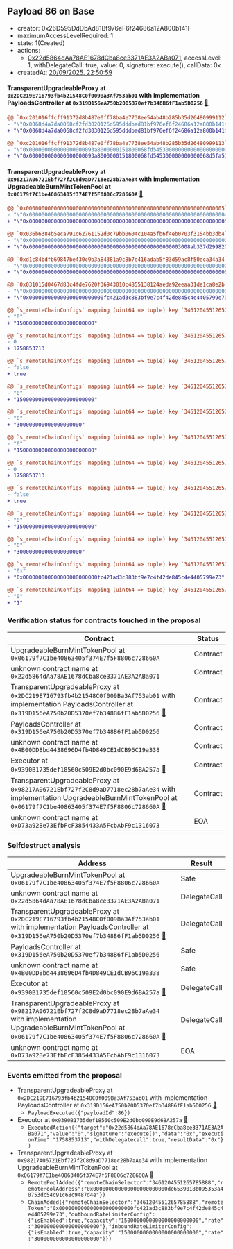 ## Payload 86 on Base

- creator: 0x26D595DdDbAd81Bf976eF6f24686a12A800b141F
- maximumAccessLevelRequired: 1
- state: 1(Created)
- actions:
  - [0x22d5864dAa78AE1678dCba8ce3371AE3A2ABa071](https://basescan.org/address/0x22d5864dAa78AE1678dCba8ce3371AE3A2ABa071), accessLevel: 1, withDelegateCall: true, value: 0, signature: execute(), callData: 0x
- createdAt: [20/09/2025, 22:50:59](https://basescan.org/tx/0x155cb13a84935a5cc667e5a1b27e364f1544293af94ed68e07cb6a96cd7e7033)

#### TransparentUpgradeableProxy at `0x2DC219E716793fb4b21548C0f009Ba3Af753ab01` with implementation PayloadsController at `0x319D156eA750b20D5370ef7b348B6fF1ab5D0256` [:ghost:](https://github.com/bgd-labs/aave-address-book  "GovernanceV3Base.PAYLOADS_CONTROLLER")

```diff
@@ `0xc201016ffcff91372d8b487e0ff78ba4e7738ee54ab48b285b35d26480999112` raw  @@
- "\"0x0068d4a7da0068cf2fd3020126d595dddbad81bf976ef6f24686a12a800b141f\""
+ "\"0x0068d4a7da0068cf2fd3030126d595dddbad81bf976ef6f24686a12a800b141f\""

@@ `0xc201016ffcff91372d8b487e0ff78ba4e7738ee54ab48b285b35d26480999113` raw  @@
- "\"0x000000000000000000093a8000000151800068fd545300000000000000000000\""
+ "\"0x000000000000000000093a8000000151800068fd545300000000000068d5fa51\""

```
#### TransparentUpgradeableProxy at `0x98217A06721Ebf727f2C8d9aD7718ec28b7aAe34` with implementation UpgradeableBurnMintTokenPool at `0x06179f7C1be40863405f374E7f5F8806c728660A` [:ghost:](https://github.com/bgd-labs/aave-address-book  "GhoBase.GHO_CCIP_TOKEN_POOL")

```diff
@@ `0x0000000000000000000000000000000000000000000000000000000000000005` raw nested  @@
- "\"0x0000000000000000000000000000000000000000000000000000000000000004\""
+ "\"0x0000000000000000000000000000000000000000000000000000000000000005\""

@@ `0x036b6384b5eca791c62761152d0c79bb0604c104a5fb6f4eb0703f3154bb3db4` raw nested  @@
- "\"0x0000000000000000000000000000000000000000000000000000000000000000\""
+ "\"0x0000000000000000000000000000000000000000000000003008ab337d299820\""

@@ `0xd1c84bdfb69847be430c9b3a84381a9c8b7e416adab5f83d59ac8f50eca34a34` raw nested  @@
- "\"0x0000000000000000000000000000000000000000000000000000000000000000\""
+ "\"0x0000000000000000000000000000000000000000000000000000000000000005\""

@@ `0x031015d0467d83c4fde7620f36943010c4855138124aeda92eeaa31de1ca8e2b` raw  @@
- "\"0x0000000000000000000000000000000000000000000000000000000000000000\""
+ "\"0x000000000000000000000000fc421ad3c883bf9e7c4f42de845c4e4405799e73\""

@@ `s_remoteChainConfigs` mapping (uint64 => tuple) key `3461204551265785888`.outboundRateLimiterConfig.tokens @@
- "0"
+ "1500000000000000000000000"

@@ `s_remoteChainConfigs` mapping (uint64 => tuple) key `3461204551265785888`.outboundRateLimiterConfig.lastUpdated @@
- 0
+ 1758853713

@@ `s_remoteChainConfigs` mapping (uint64 => tuple) key `3461204551265785888`.outboundRateLimiterConfig.isEnabled @@
- false
+ true

@@ `s_remoteChainConfigs` mapping (uint64 => tuple) key `3461204551265785888`.outboundRateLimiterConfig.capacity @@
- "0"
+ "1500000000000000000000000"

@@ `s_remoteChainConfigs` mapping (uint64 => tuple) key `3461204551265785888`.outboundRateLimiterConfig.rate @@
- "0"
+ "300000000000000000000"

@@ `s_remoteChainConfigs` mapping (uint64 => tuple) key `3461204551265785888`.inboundRateLimiterConfig.tokens @@
- "0"
+ "1500000000000000000000000"

@@ `s_remoteChainConfigs` mapping (uint64 => tuple) key `3461204551265785888`.inboundRateLimiterConfig.lastUpdated @@
- 0
+ 1758853713

@@ `s_remoteChainConfigs` mapping (uint64 => tuple) key `3461204551265785888`.inboundRateLimiterConfig.isEnabled @@
- false
+ true

@@ `s_remoteChainConfigs` mapping (uint64 => tuple) key `3461204551265785888`.inboundRateLimiterConfig.capacity @@
- "0"
+ "1500000000000000000000000"

@@ `s_remoteChainConfigs` mapping (uint64 => tuple) key `3461204551265785888`.inboundRateLimiterConfig.rate @@
- "0"
+ "300000000000000000000"

@@ `s_remoteChainConfigs` mapping (uint64 => tuple) key `3461204551265785888`.remoteTokenAddress @@
- "0x"
+ "0x000000000000000000000000fc421ad3c883bf9e7c4f42de845c4e4405799e73"

@@ `s_remoteChainConfigs` mapping (uint64 => tuple) key `3461204551265785888`.remotePools._inner._positions.0x3c539990abb86ec1720e44699e7db9c65f5045c358615f7219b35a44bfb6287e @@
- "0"
+ "1"

```
### Verification status for contracts touched in the proposal

| Contract | Status |
|---------|------------|
| UpgradeableBurnMintTokenPool at `0x06179f7C1be40863405f374E7f5F8806c728660A` | Contract |
| unknown contract name at `0x22d5864dAa78AE1678dCba8ce3371AE3A2ABa071` | Contract |
| TransparentUpgradeableProxy at `0x2DC219E716793fb4b21548C0f009Ba3Af753ab01` with implementation PayloadsController at `0x319D156eA750b20D5370ef7b348B6fF1ab5D0256` [:ghost:](https://github.com/bgd-labs/aave-address-book  "GovernanceV3Base.PAYLOADS_CONTROLLER") | Contract |
| PayloadsController at `0x319D156eA750b20D5370ef7b348B6fF1ab5D0256` | Contract |
| unknown contract name at `0x4B00DD8bd4438696D4fb4D849CE1dCB96C19a338` | Contract |
| Executor at `0x9390B1735def18560c509E2d0bc090E9d6BA257a` [:ghost:](https://github.com/bgd-labs/aave-address-book  "AaveV3Base.ACL_ADMIN") | Contract |
| TransparentUpgradeableProxy at `0x98217A06721Ebf727f2C8d9aD7718ec28b7aAe34` with implementation UpgradeableBurnMintTokenPool at `0x06179f7C1be40863405f374E7f5F8806c728660A` [:ghost:](https://github.com/bgd-labs/aave-address-book  "GhoBase.GHO_CCIP_TOKEN_POOL") | Contract |
| unknown contract name at `0xD73a92Be73EfbFcF3854433A5FcbAbF9c1316073` | EOA |

### Selfdestruct analysis

| Address | Result |
|---------|------------|
| UpgradeableBurnMintTokenPool at `0x06179f7C1be40863405f374E7f5F8806c728660A` | Safe |
| unknown contract name at `0x22d5864dAa78AE1678dCba8ce3371AE3A2ABa071` | DelegateCall |
| TransparentUpgradeableProxy at `0x2DC219E716793fb4b21548C0f009Ba3Af753ab01` with implementation PayloadsController at `0x319D156eA750b20D5370ef7b348B6fF1ab5D0256` [:ghost:](https://github.com/bgd-labs/aave-address-book  "GovernanceV3Base.PAYLOADS_CONTROLLER") | DelegateCall |
| PayloadsController at `0x319D156eA750b20D5370ef7b348B6fF1ab5D0256` | Safe |
| unknown contract name at `0x4B00DD8bd4438696D4fb4D849CE1dCB96C19a338` | Safe |
| Executor at `0x9390B1735def18560c509E2d0bc090E9d6BA257a` [:ghost:](https://github.com/bgd-labs/aave-address-book  "AaveV3Base.ACL_ADMIN") | DelegateCall |
| TransparentUpgradeableProxy at `0x98217A06721Ebf727f2C8d9aD7718ec28b7aAe34` with implementation UpgradeableBurnMintTokenPool at `0x06179f7C1be40863405f374E7f5F8806c728660A` [:ghost:](https://github.com/bgd-labs/aave-address-book  "GhoBase.GHO_CCIP_TOKEN_POOL") | DelegateCall |
| unknown contract name at `0xD73a92Be73EfbFcF3854433A5FcbAbF9c1316073` | EOA |

### Events emitted from the proposal

- TransparentUpgradeableProxy at `0x2DC219E716793fb4b21548C0f009Ba3Af753ab01` with implementation PayloadsController at `0x319D156eA750b20D5370ef7b348B6fF1ab5D0256` [:ghost:](https://github.com/bgd-labs/aave-address-book  "GovernanceV3Base.PAYLOADS_CONTROLLER")
  - `PayloadExecuted({"payloadId":86})`
- Executor at `0x9390B1735def18560c509E2d0bc090E9d6BA257a` [:ghost:](https://github.com/bgd-labs/aave-address-book  "AaveV3Base.ACL_ADMIN")
  - `ExecutedAction({"target":"0x22d5864dAa78AE1678dCba8ce3371AE3A2ABa071","value":"0","signature":"execute()","data":"0x","executionTime":"1758853713","withDelegatecall":true,"resultData":"0x"})`
- TransparentUpgradeableProxy at `0x98217A06721Ebf727f2C8d9aD7718ec28b7aAe34` with implementation UpgradeableBurnMintTokenPool at `0x06179f7C1be40863405f374E7f5F8806c728660A` [:ghost:](https://github.com/bgd-labs/aave-address-book  "GhoBase.GHO_CCIP_TOKEN_POOL")
  - `RemotePoolAdded({"remoteChainSelector":"3461204551265785888","remotePoolAddress":"0x000000000000000000000000de6539018b095353a40753dc54c91c68c9487d4e"})`
  - `ChainAdded({"remoteChainSelector":"3461204551265785888","remoteToken":"0x000000000000000000000000fc421ad3c883bf9e7c4f42de845c4e4405799e73","outboundRateLimiterConfig":{"isEnabled":true,"capacity":"1500000000000000000000000","rate":"300000000000000000000"},"inboundRateLimiterConfig":{"isEnabled":true,"capacity":"1500000000000000000000000","rate":"300000000000000000000"}})`
